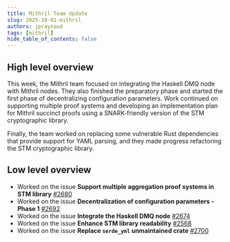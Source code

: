 ```yaml
---
title: Mithril Team Update
slug: 2025-10-01-mithril
authors: jpraynaud
tags: [mithril]
hide_table_of_contents: false
---
```


## High level overview

This week, the Mithril team focused on integrating the Haskell DMQ node with Mithril nodes. They also finished the preparatory phase and started the first phase of decentralizing configuration parameters. Work continued on supporting multiple proof systems and developing an implementation plan for Mithril succinct proofs using a SNARK-friendly version of the STM cryptographic library.

Finally, the team worked on replacing some vulnerable Rust dependencies that provide support for YAML parsing, and they made progress refactoring the STM cryptographic library.

## Low level overview

- Worked on the issue **Support multiple aggregation proof systems in STM library** [#2680](https://github.com/input-output-hk/mithril/issues/2680)
- Worked on the issue **Decentralization of configuration parameters - Phase 1** [#2692](https://github.com/input-output-hk/mithril/issues/2692)
- Worked on the issue **Integrate the Haskell DMQ node** [#2674](https://github.com/input-output-hk/mithril/issues/2674)
- Worked on the issue **Enhance STM library readability** [#2568](https://github.com/input-output-hk/mithril/issues/2568)
- Worked on the issue **Replace `serde_yml` unmaintained crate** [#2700](https://github.com/input-output-hk/mithril/issues/2700)
